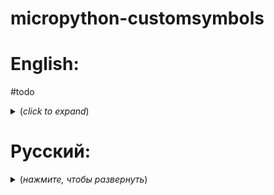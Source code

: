 # micropython-customsymbols

# English: 

#todo
<details>
<summary> <b></b> (<i>click to expand</i>)</summary>

</details>

# Русский: 

<details>
<summary> <b></b> (<i>нажмите, чтобы развернуть</i>)</summary>

## Небольшая библиотека для отрисовки собственных символов

### Принцип работы:

Работа осуществляется при помощи встраивания в дисплейные библеотеки-драйверы основанные на framebuf и перехвата символа с последующей его отрисовкой. Замена осуществляется алгоритмом состоящих из базовых команд для framebuf таких, как pixel, line...

### Пример работы:

```Python
from customsymbols import CustomSymbols
from machine import Pin, SPI
from st7565 import ST7565

'''Создаём новый класс с влюченным в него CustomSymbols'''
class ST7565(ST7565, CustomSymbols): pass

import sys
import os

if 'symbols' in os.listdir('/'):
    sys.path.append("symbols")# добавляем папку с символами
else:
    print("Загрузите symbols!")

'''Инициализация дисплея'''
DRST = Pin(1, Pin.OUT)
DRS  = Pin(4, Pin.OUT)
DCS  = Pin(5, Pin.OUT)
DSPIbus = SPI(0, baudrate=2000000, polarity=1, phase=1, sck=Pin(2), mosi=Pin(3), miso=Pin(0))

Display = ST7565(DSPIbus, DRS, DCS, DRST)
Display.set_contrast(0x25)

'''Загружаем символы'''
self.Display.loadsymbols('ЕНОПСУШ') #загружает в память определённые пользовательские символы
#self.Display.loadallsymbols() загружает в память все пользовательские символы
#self.Display.loadsymbol('<символ>') загружает в память один определённый символ

'''Отображаем информацию'''
Display.fill(0)
#ctext является полным аналогом text, но с заменой символов
Display.ctext('!!!УСПЕШНО!!!',   0, 1, 1)
Display.show()
```

Для примера работы был выбран наш форк библеотеки "micropython-st7565" (https://github.com/Immersive-programs/micropython-st7565)

<details>
<summary> <b>Добавление своих символов</b> (<i>нажмите, чтобы развернуть</i>)</summary>

####
- 1.В папке <b><i>symbols</i></b> создайте новый файл <b><i><Символ>.py</i></b> 
- 2.Скопируйте код в файл: 
```Python
class char:
    def draw(buf,x,y,index,col):
        zero = x+8*index+1 #начальная позиция
```
- 3.Создайте свой символ
<details>
<summary> <b>Пример 'Ё'</b> (<i>нажмите, чтобы развернуть</i>)</summary>

```Python
class char:
    def draw(buf,x,y,index,col):
        zero = x+8*index+1
        buf.line(zero,y+2,zero,y+6,col)
        buf.line(zero+1,y+2,zero+1,y+6,col)
        buf.line(zero,y+2,zero+4,y+2,col)
        buf.line(zero,y+4,zero+3,y+4,col)
        buf.line(zero,y+6,zero+4,y+6,col)
        buf.pixel(zero+1,y,col)
        buf.pixel(zero+3,y,col)
```
</details>

- 4.Сохраните и проверте будет ли загружен символ в память

</details>

### Примечания:
 - Разработка велась в Thonny IDE V4.0.2;
 - Работоспособность проверена на: "MicroPython v1.19.1 on 2022-06-18";
 - Использованный контроллер: "Raspberry Pi Pico";
 - Для загрузки кода рекомендуется использовать Rshell: https://github.com/dhylands/rshell

#### Автор кода: Денис

</details>
